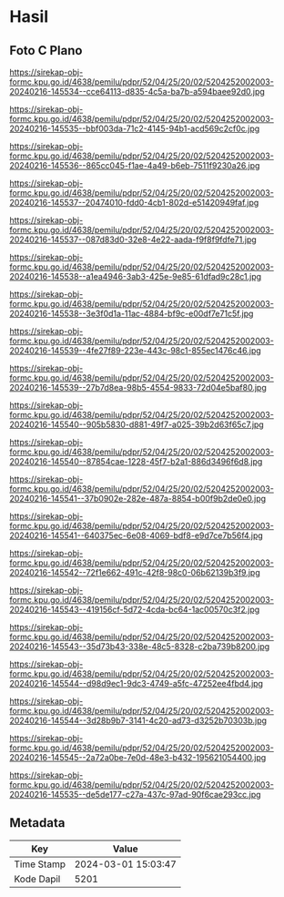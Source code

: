 # Hasil

## Foto C Plano

https://sirekap-obj-formc.kpu.go.id/4638/pemilu/pdpr/52/04/25/20/02/5204252002003-20240216-145534--cce64113-d835-4c5a-ba7b-a594baee92d0.jpg

https://sirekap-obj-formc.kpu.go.id/4638/pemilu/pdpr/52/04/25/20/02/5204252002003-20240216-145535--bbf003da-71c2-4145-94b1-acd569c2cf0c.jpg

https://sirekap-obj-formc.kpu.go.id/4638/pemilu/pdpr/52/04/25/20/02/5204252002003-20240216-145536--865cc045-f1ae-4a49-b6eb-7511f9230a26.jpg

https://sirekap-obj-formc.kpu.go.id/4638/pemilu/pdpr/52/04/25/20/02/5204252002003-20240216-145537--20474010-fdd0-4cb1-802d-e51420949faf.jpg

https://sirekap-obj-formc.kpu.go.id/4638/pemilu/pdpr/52/04/25/20/02/5204252002003-20240216-145537--087d83d0-32e8-4e22-aada-f9f8f9fdfe71.jpg

https://sirekap-obj-formc.kpu.go.id/4638/pemilu/pdpr/52/04/25/20/02/5204252002003-20240216-145538--a1ea4946-3ab3-425e-9e85-61dfad9c28c1.jpg

https://sirekap-obj-formc.kpu.go.id/4638/pemilu/pdpr/52/04/25/20/02/5204252002003-20240216-145538--3e3f0d1a-11ac-4884-bf9c-e00df7e71c5f.jpg

https://sirekap-obj-formc.kpu.go.id/4638/pemilu/pdpr/52/04/25/20/02/5204252002003-20240216-145539--4fe27f89-223e-443c-98c1-855ec1476c46.jpg

https://sirekap-obj-formc.kpu.go.id/4638/pemilu/pdpr/52/04/25/20/02/5204252002003-20240216-145539--27b7d8ea-98b5-4554-9833-72d04e5baf80.jpg

https://sirekap-obj-formc.kpu.go.id/4638/pemilu/pdpr/52/04/25/20/02/5204252002003-20240216-145540--905b5830-d881-49f7-a025-39b2d63f65c7.jpg

https://sirekap-obj-formc.kpu.go.id/4638/pemilu/pdpr/52/04/25/20/02/5204252002003-20240216-145540--87854cae-1228-45f7-b2a1-886d3496f6d8.jpg

https://sirekap-obj-formc.kpu.go.id/4638/pemilu/pdpr/52/04/25/20/02/5204252002003-20240216-145541--37b0902e-282e-487a-8854-b00f9b2de0e0.jpg

https://sirekap-obj-formc.kpu.go.id/4638/pemilu/pdpr/52/04/25/20/02/5204252002003-20240216-145541--640375ec-6e08-4069-bdf8-e9d7ce7b56f4.jpg

https://sirekap-obj-formc.kpu.go.id/4638/pemilu/pdpr/52/04/25/20/02/5204252002003-20240216-145542--72f1e662-491c-42f8-98c0-06b62139b3f9.jpg

https://sirekap-obj-formc.kpu.go.id/4638/pemilu/pdpr/52/04/25/20/02/5204252002003-20240216-145543--419156cf-5d72-4cda-bc64-1ac00570c3f2.jpg

https://sirekap-obj-formc.kpu.go.id/4638/pemilu/pdpr/52/04/25/20/02/5204252002003-20240216-145543--35d73b43-338e-48c5-8328-c2ba739b8200.jpg

https://sirekap-obj-formc.kpu.go.id/4638/pemilu/pdpr/52/04/25/20/02/5204252002003-20240216-145544--d98d9ec1-9dc3-4749-a5fc-47252ee4fbd4.jpg

https://sirekap-obj-formc.kpu.go.id/4638/pemilu/pdpr/52/04/25/20/02/5204252002003-20240216-145544--3d28b9b7-3141-4c20-ad73-d3252b70303b.jpg

https://sirekap-obj-formc.kpu.go.id/4638/pemilu/pdpr/52/04/25/20/02/5204252002003-20240216-145545--2a72a0be-7e0d-48e3-b432-195621054400.jpg

https://sirekap-obj-formc.kpu.go.id/4638/pemilu/pdpr/52/04/25/20/02/5204252002003-20240216-145535--de5de177-c27a-437c-97ad-90f6cae293cc.jpg


## Metadata

| Key        | Value               |
| ---------- | ------------------- |
| Time Stamp | 2024-03-01 15:03:47 |
| Kode Dapil | 5201                |



